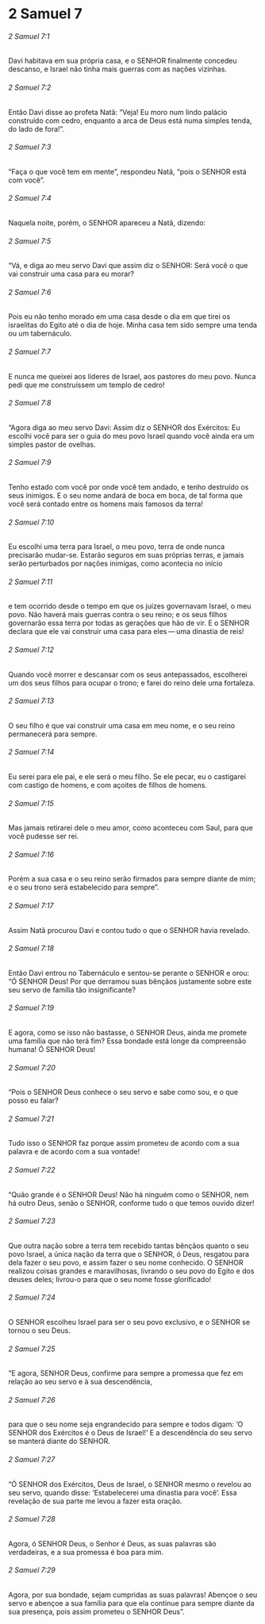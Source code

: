 # 2 Samuel 7

###### 2 Samuel 7:1

Davi habitava em sua própria casa, e o SENHOR finalmente concedeu descanso, e Israel não tinha mais guerras com as nações vizinhas.

###### 2 Samuel 7:2

Então Davi disse ao profeta Natã: “Veja! Eu moro num lindo palácio construído com cedro, enquanto a arca de Deus está numa simples tenda, do lado de fora!”.

###### 2 Samuel 7:3

“Faça o que você tem em mente”, respondeu Natã, “pois o SENHOR está com você”.

###### 2 Samuel 7:4

Naquela noite, porém, o SENHOR apareceu a Natã, dizendo:

###### 2 Samuel 7:5

“Vá, e diga ao meu servo Davi que assim diz o SENHOR: Será você o que vai construir uma casa para eu morar?

###### 2 Samuel 7:6

Pois eu não tenho morado em uma casa desde o dia em que tirei os israelitas do Egito até o dia de hoje. Minha casa tem sido sempre uma tenda ou um tabernáculo.

###### 2 Samuel 7:7

E nunca me queixei aos líderes de Israel, aos pastores do meu povo. Nunca pedi que me construíssem um templo de cedro!

###### 2 Samuel 7:8

“Agora diga ao meu servo Davi: Assim diz o SENHOR dos Exércitos: Eu escolhi você para ser o guia do meu povo Israel quando você ainda era um simples pastor de ovelhas.

###### 2 Samuel 7:9

Tenho estado com você por onde você tem andado, e tenho destruído os seus inimigos. E o seu nome andará de boca em boca, de tal forma que você será contado entre os homens mais famosos da terra!

###### 2 Samuel 7:10

Eu escolhi uma terra para Israel, o meu povo, terra de onde nunca precisarão mudar-se. Estarão seguros em suas próprias terras, e jamais serão perturbados por nações inimigas, como acontecia no início

###### 2 Samuel 7:11

e tem ocorrido desde o tempo em que os juízes governavam Israel, o meu povo. Não haverá mais guerras contra o seu reino; e os seus filhos governarão essa terra por todas as gerações que hão de vir. E o SENHOR declara que ele vai construir uma casa para eles — uma dinastia de reis!

###### 2 Samuel 7:12

Quando você morrer e descansar com os seus antepassados, escolherei um dos seus filhos para ocupar o trono; e farei do reino dele uma fortaleza.

###### 2 Samuel 7:13

O seu filho é que vai construir uma casa em meu nome, e o seu reino permanecerá para sempre.

###### 2 Samuel 7:14

Eu serei para ele pai, e ele será o meu filho. Se ele pecar, eu o castigarei com castigo de homens, e com açoites de filhos de homens.

###### 2 Samuel 7:15

Mas jamais retirarei dele o meu amor, como aconteceu com Saul, para que você pudesse ser rei.

###### 2 Samuel 7:16

Porém a sua casa e o seu reino serão firmados para sempre diante de mim; e o seu trono será estabelecido para sempre”.

###### 2 Samuel 7:17

Assim Natã procurou Davi e contou tudo o que o SENHOR havia revelado.

###### 2 Samuel 7:18

Então Davi entrou no Tabernáculo e sentou-se perante o SENHOR e orou: “Ó SENHOR Deus! Por que derramou suas bênçãos justamente sobre este seu servo de família tão insignificante?

###### 2 Samuel 7:19

E agora, como se isso não bastasse, ó SENHOR Deus, ainda me promete uma família que não terá fim? Essa bondade está longe da compreensão humana! Ó SENHOR Deus!

###### 2 Samuel 7:20

“Pois o SENHOR Deus conhece o seu servo e sabe como sou, e o que posso eu falar?

###### 2 Samuel 7:21

Tudo isso o SENHOR faz porque assim prometeu de acordo com a sua palavra e de acordo com a sua vontade!

###### 2 Samuel 7:22

“Quão grande é o SENHOR Deus! Não há ninguém como o SENHOR, nem há outro Deus, senão o SENHOR, conforme tudo o que temos ouvido dizer!

###### 2 Samuel 7:23

Que outra nação sobre a terra tem recebido tantas bênçãos quanto o seu povo Israel, a única nação da terra que o SENHOR, ó Deus, resgatou para dela fazer o seu povo, e assim fazer o seu nome conhecido. O SENHOR realizou coisas grandes e maravilhosas, livrando o seu povo do Egito e dos deuses deles; livrou-o para que o seu nome fosse glorificado!

###### 2 Samuel 7:24

O SENHOR escolheu Israel para ser o seu povo exclusivo, e o SENHOR se tornou o seu Deus.

###### 2 Samuel 7:25

“E agora, SENHOR Deus, confirme para sempre a promessa que fez em relação ao seu servo e à sua descendência,

###### 2 Samuel 7:26

para que o seu nome seja engrandecido para sempre e todos digam: ‘O SENHOR dos Exércitos é o Deus de Israel!’ E a descendência do seu servo se manterá diante do SENHOR.

###### 2 Samuel 7:27

“Ó SENHOR dos Exércitos, Deus de Israel, o SENHOR mesmo o revelou ao seu servo, quando disse: ‘Estabelecerei uma dinastia para você’. Essa revelação de sua parte me levou a fazer esta oração.

###### 2 Samuel 7:28

Agora, ó SENHOR Deus, o Senhor é Deus, as suas palavras são verdadeiras, e a sua promessa é boa para mim.

###### 2 Samuel 7:29

Agora, por sua bondade, sejam cumpridas as suas palavras! Abençoe o seu servo e abençoe a sua família para que ela continue para sempre diante da sua presença, pois assim prometeu o SENHOR Deus”.

